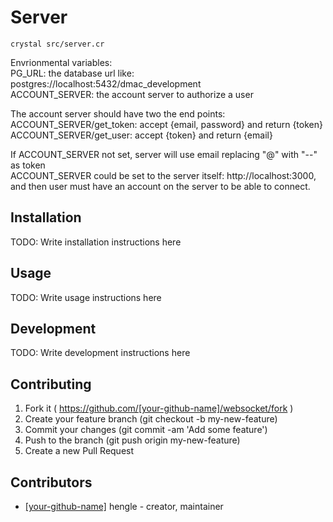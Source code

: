 # Server
`crystal src/server.cr`

Envrionmental variables:  
PG_URL: the database url like: postgres://localhost:5432/dmac_development  
ACCOUNT_SERVER: the account server to authorize a user  

The account server should have two the end points:  
ACCOUNT_SERVER/get_token: accept {email, password} and return {token}  
ACCOUNT_SERVER/get_user: accept {token} and return {email}  

If ACCOUNT_SERVER not set, server will use email replacing "@" with "--" as token  
ACCOUNT_SERVER could be set to the server itself: http://localhost:3000, and then user must have an account on the server to be able to connect.

## Installation

TODO: Write installation instructions here

## Usage

TODO: Write usage instructions here

## Development

TODO: Write development instructions here

## Contributing

1. Fork it ( https://github.com/[your-github-name]/websocket/fork )
2. Create your feature branch (git checkout -b my-new-feature)
3. Commit your changes (git commit -am 'Add some feature')
4. Push to the branch (git push origin my-new-feature)
5. Create a new Pull Request

## Contributors

- [[your-github-name]](https://github.com/[your-github-name]) hengle - creator, maintainer

